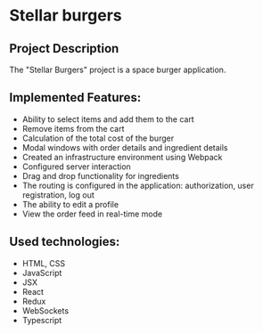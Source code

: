 # **Stellar burgers**

## Project Description
The "Stellar Burgers" project is a space burger application.

## Implemented Features:
* Ability to select items and add them to the cart
* Remove items from the cart
* Calculation of the total cost of the burger
* Modal windows with order details and ingredient details
* Created an infrastructure environment using Webpack
* Configured server interaction
* Drag and drop functionality for ingredients
* The routing is configured in the application: authorization, user registration, log out
* The ability to edit a profile
* View the order feed in real-time mode

## Used technologies:
* HTML, CSS
* JavaScript
* JSX
* React
* Redux
* WebSockets
* Typescript

